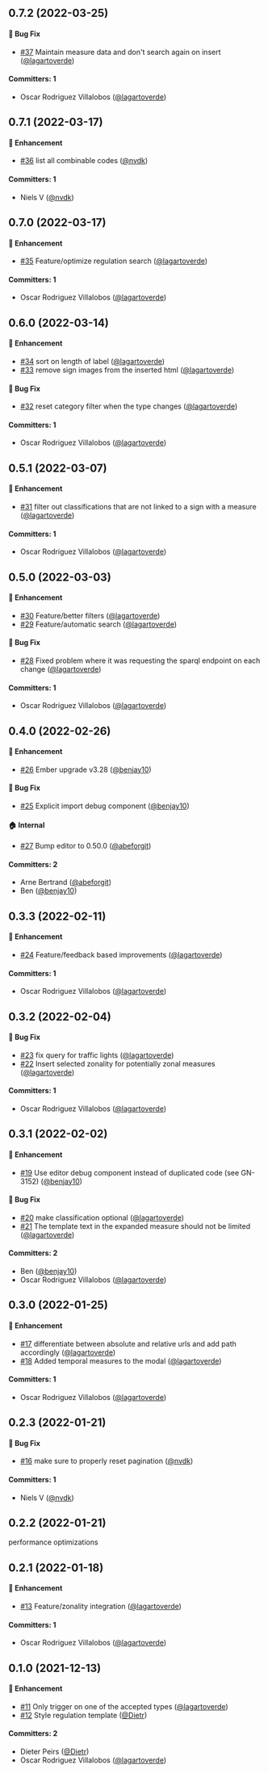 



## 0.7.2 (2022-03-25)

#### :bug: Bug Fix
* [#37](https://github.com/lblod/ember-rdfa-editor-roadsign-regulation-plugin/pull/37) Maintain measure data and don't search again on insert ([@lagartoverde](https://github.com/lagartoverde))

#### Committers: 1
- Oscar Rodriguez Villalobos ([@lagartoverde](https://github.com/lagartoverde))

## 0.7.1 (2022-03-17)

#### :rocket: Enhancement
* [#36](https://github.com/lblod/ember-rdfa-editor-roadsign-regulation-plugin/pull/36) list all combinable codes ([@nvdk](https://github.com/nvdk))

#### Committers: 1
- Niels V ([@nvdk](https://github.com/nvdk))

## 0.7.0 (2022-03-17)

#### :rocket: Enhancement
* [#35](https://github.com/lblod/ember-rdfa-editor-roadsign-regulation-plugin/pull/35) Feature/optimize regulation search ([@lagartoverde](https://github.com/lagartoverde))

#### Committers: 1
- Oscar Rodriguez Villalobos ([@lagartoverde](https://github.com/lagartoverde))

## 0.6.0 (2022-03-14)

#### :rocket: Enhancement
* [#34](https://github.com/lblod/ember-rdfa-editor-roadsign-regulation-plugin/pull/34) sort on length of label ([@lagartoverde](https://github.com/lagartoverde))
* [#33](https://github.com/lblod/ember-rdfa-editor-roadsign-regulation-plugin/pull/33) remove sign images from the inserted html ([@lagartoverde](https://github.com/lagartoverde))

#### :bug: Bug Fix
* [#32](https://github.com/lblod/ember-rdfa-editor-roadsign-regulation-plugin/pull/32) reset category filter when the type changes ([@lagartoverde](https://github.com/lagartoverde))

#### Committers: 1
- Oscar Rodriguez Villalobos ([@lagartoverde](https://github.com/lagartoverde))

## 0.5.1 (2022-03-07)

#### :rocket: Enhancement
* [#31](https://github.com/lblod/ember-rdfa-editor-roadsign-regulation-plugin/pull/31) filter out classifications that are not linked to a sign with a measure ([@lagartoverde](https://github.com/lagartoverde))

#### Committers: 1
- Oscar Rodriguez Villalobos ([@lagartoverde](https://github.com/lagartoverde))

## 0.5.0 (2022-03-03)

#### :rocket: Enhancement
* [#30](https://github.com/lblod/ember-rdfa-editor-roadsign-regulation-plugin/pull/30) Feature/better filters ([@lagartoverde](https://github.com/lagartoverde))
* [#29](https://github.com/lblod/ember-rdfa-editor-roadsign-regulation-plugin/pull/29) Feature/automatic search ([@lagartoverde](https://github.com/lagartoverde))

#### :bug: Bug Fix
* [#28](https://github.com/lblod/ember-rdfa-editor-roadsign-regulation-plugin/pull/28) Fixed problem where it was requesting the sparql endpoint on each change ([@lagartoverde](https://github.com/lagartoverde))

#### Committers: 1
- Oscar Rodriguez Villalobos ([@lagartoverde](https://github.com/lagartoverde))

## 0.4.0 (2022-02-26)

#### :rocket: Enhancement
* [#26](https://github.com/lblod/ember-rdfa-editor-roadsign-regulation-plugin/pull/26) Ember upgrade v3.28 ([@benjay10](https://github.com/benjay10))

#### :bug: Bug Fix
* [#25](https://github.com/lblod/ember-rdfa-editor-roadsign-regulation-plugin/pull/25) Explicit import debug component ([@benjay10](https://github.com/benjay10))

#### :house: Internal
* [#27](https://github.com/lblod/ember-rdfa-editor-roadsign-regulation-plugin/pull/27) Bump editor to 0.50.0 ([@abeforgit](https://github.com/abeforgit))

#### Committers: 2
- Arne Bertrand ([@abeforgit](https://github.com/abeforgit))
- Ben ([@benjay10](https://github.com/benjay10))


## 0.3.3 (2022-02-11)

#### :rocket: Enhancement
* [#24](https://github.com/lblod/ember-rdfa-editor-roadsign-regulation-plugin/pull/24) Feature/feedback based improvements ([@lagartoverde](https://github.com/lagartoverde))

#### Committers: 1
- Oscar Rodriguez Villalobos ([@lagartoverde](https://github.com/lagartoverde))

## 0.3.2 (2022-02-04)

#### :bug: Bug Fix
* [#23](https://github.com/lblod/ember-rdfa-editor-roadsign-regulation-plugin/pull/23) fix query for traffic lights ([@lagartoverde](https://github.com/lagartoverde))
* [#22](https://github.com/lblod/ember-rdfa-editor-roadsign-regulation-plugin/pull/22) Insert selected zonality for potentially zonal measures ([@lagartoverde](https://github.com/lagartoverde))

#### Committers: 1
- Oscar Rodriguez Villalobos ([@lagartoverde](https://github.com/lagartoverde))

## 0.3.1 (2022-02-02)

#### :rocket: Enhancement
* [#19](https://github.com/lblod/ember-rdfa-editor-roadsign-regulation-plugin/pull/19) Use editor debug component instead of duplicated code (see GN-3152) ([@benjay10](https://github.com/benjay10))

#### :bug: Bug Fix
* [#20](https://github.com/lblod/ember-rdfa-editor-roadsign-regulation-plugin/pull/20) make classification optional ([@lagartoverde](https://github.com/lagartoverde))
* [#21](https://github.com/lblod/ember-rdfa-editor-roadsign-regulation-plugin/pull/21) The template text in the expanded measure should not be limited ([@lagartoverde](https://github.com/lagartoverde))

#### Committers: 2
- Ben ([@benjay10](https://github.com/benjay10))
- Oscar Rodriguez Villalobos ([@lagartoverde](https://github.com/lagartoverde))

## 0.3.0 (2022-01-25)

#### :rocket: Enhancement
* [#17](https://github.com/lblod/ember-rdfa-editor-roadsign-regulation-plugin/pull/17) differentiate between absolute and relative urls and add path accordingly ([@lagartoverde](https://github.com/lagartoverde))
* [#18](https://github.com/lblod/ember-rdfa-editor-roadsign-regulation-plugin/pull/18) Added temporal measures to the modal ([@lagartoverde](https://github.com/lagartoverde))

#### Committers: 1
- Oscar Rodriguez Villalobos ([@lagartoverde](https://github.com/lagartoverde))

## 0.2.3 (2022-01-21)

#### :bug: Bug Fix
* [#16](https://github.com/lblod/ember-rdfa-editor-roadsign-regulation-plugin/pull/16) make sure to properly reset pagination ([@nvdk](https://github.com/nvdk))

#### Committers: 1
- Niels V ([@nvdk](https://github.com/nvdk))

## 0.2.2 (2022-01-21)
performance optimizations


## 0.2.1 (2022-01-18)

#### :rocket: Enhancement
* [#13](https://github.com/lblod/ember-rdfa-editor-roadsign-regulation-plugin/pull/13) Feature/zonality integration ([@lagartoverde](https://github.com/lagartoverde))

#### Committers: 1
- Oscar Rodriguez Villalobos ([@lagartoverde](https://github.com/lagartoverde))

## 0.1.0 (2021-12-13)

#### :rocket: Enhancement
* [#11](https://github.com/lblod/ember-rdfa-editor-roadsign-regulation-plugin/pull/11) Only trigger on one of the accepted types ([@lagartoverde](https://github.com/lagartoverde))
* [#12](https://github.com/lblod/ember-rdfa-editor-roadsign-regulation-plugin/pull/12) Style regulation template ([@Dietr](https://github.com/Dietr))

#### Committers: 2
- Dieter Peirs ([@Dietr](https://github.com/Dietr))
- Oscar Rodriguez Villalobos ([@lagartoverde](https://github.com/lagartoverde))



